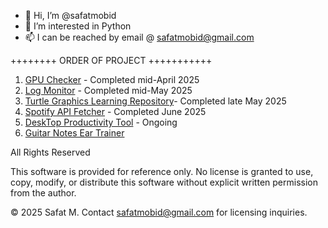 - 👋 Hi, I’m @safatmobid
- 👀 I’m interested in Python 
- 📫 I can be reached by email @ safatmobid@gmail.com

++++++++ ORDER OF PROJECT +++++++++++
1. [GPU Checker](https://github.com/SafatMobid/GPU_Checker) - Completed mid-April 2025
2. [Log Monitor](https://github.com/SafatMobid/Log_monitor) - Completed mid-May 2025
3. [Turtle Graphics Learning Repository](https://github.com/SafatMobid/Turtle_Graphics_Learning_Repository)- Completed late May 2025
4. [Spotify API Fetcher](https://github.com/SafatMobid/spotify_Api_Fetcher) - Completed June 2025
5. [DeskTop Productivity Tool](https://github.com/SafatMobid/Productivity_Tool) - Ongoing
6. [Guitar Notes Ear Trainer](https://github.com/SafatMobid/Guitar_Notes_Ear_Trainer) <br/>


All Rights Reserved

This software is provided for reference only. No license is granted to use, copy, modify, or distribute this software without explicit written permission from the author.

© 2025 Safat M. Contact safatmobid@gmail.com for licensing inquiries.
